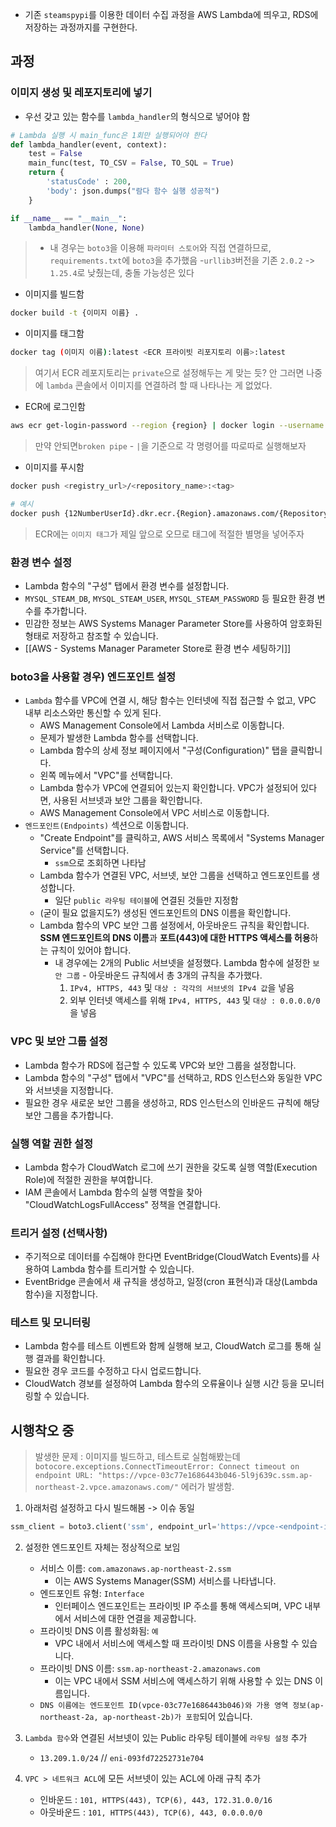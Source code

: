 - 기존 `steamspypi`를 이용한 데이터 수집 과정을 AWS Lambda에 띄우고, RDS에 저장하는 과정까지를 구현한다.

## 과정

### 이미지 생성 및 레포지토리에 넣기
- 우선 갖고 있는 함수를 `lambda_handler`의 형식으로 넣어야 함
```python
# Lambda 실행 시 main_func은 1회만 실행되어야 한다
def lambda_handler(event, context):
    test = False
    main_func(test, TO_CSV = False, TO_SQL = True)
    return {
        'statusCode' : 200,
        'body': json.dumps("람다 함수 실행 성공적")
    }

if __name__ == "__main__":
    lambda_handler(None, None)
```

> - 내 경우는 `boto3`을 이용해 `파라미터 스토어`와 직접 연결하므로, `requirements.txt`에 `boto3`을 추가했음 -`urllib3`버전을 기존 `2.0.2` -> `1.25.4`로 낮췄는데, 충돌 가능성은 있다

- 이미지를 빌드함
```sh
docker build -t {이미지 이름} . 
```

- 이미지를 태그함
```sh
docker tag (이미지 이름):latest <ECR 프라이빗 리포지토리 이름>:latest
```
> 여기서 ECR 레포지토리는 `private`으로 설정해두는 게 맞는 듯? 안 그러면 나중에 `lambda` 콘솔에서 이미지를 연결하려 할 때 나타나는 게 없었다.

- ECR에 로그인함
```sh
aws ecr get-login-password --region {region} | docker login --username AWS --password-stdin {userid}.dkr.ecr.{region}.amazonaws.com
```
> 만약 안되면`broken pipe` -  `|`을 기준으로 각 명령어를 따로따로 실행해보자

- 이미지를 푸시함
```sh
docker push <registry_url>/<repository_name>:<tag>

# 예시
docker push {12NumberUserId}.dkr.ecr.{Region}.amazonaws.com/{RepositoryName}:{Tag}
```
> ECR에는 `이미지 태그`가 제일 앞으로 오므로 태그에 적절한 별명을 넣어주자

### 환경 변수 설정

- Lambda 함수의 "구성" 탭에서 환경 변수를 설정합니다.
- `MYSQL_STEAM_DB`, `MYSQL_STEAM_USER`, `MYSQL_STEAM_PASSWORD` 등 필요한 환경 변수를 추가합니다.
- 민감한 정보는 AWS Systems Manager Parameter Store를 사용하여 암호화된 형태로 저장하고 참조할 수 있습니다.
- [[AWS - Systems Manager Parameter Store로 환경 변수 세팅하기]]

### boto3을 사용할 경우) 엔드포인트 설정
- `Lambda` 함수를 VPC에 연결 시, 해당 함수는 인터넷에 직접 접근할 수 없고, VPC 내부 리소스와만 통신할 수 있게 된다.
	- AWS Management Console에서 Lambda 서비스로 이동합니다.
	- 문제가 발생한 Lambda 함수를 선택합니다.
	- Lambda 함수의 상세 정보 페이지에서 "구성(Configuration)" 탭을 클릭합니다.
	- 왼쪽 메뉴에서 "VPC"를 선택합니다.
	- Lambda 함수가 VPC에 연결되어 있는지 확인합니다. VPC가 설정되어 있다면, 사용된 서브넷과 보안 그룹을 확인합니다.
	- AWS Management Console에서 VPC 서비스로 이동합니다.
- `엔드포인트(Endpoints)` 섹션으로 이동합니다.
	- "Create Endpoint"를 클릭하고, AWS 서비스 목록에서 "Systems Manager Service"를 선택합니다.
		- `ssm`으로 조회하면 나타남
	- Lambda 함수가 연결된 VPC, 서브넷, 보안 그룹을 선택하고 엔드포인트를 생성합니다.
		- 일단 `public 라우팅 테이블`에 연결된 것들만 지정함
	- (굳이 필요 없을지도?) 생성된 엔드포인트의 DNS 이름을 확인합니다. 
	- Lambda 함수의 VPC 보안 그룹 설정에서, 아웃바운드 규칙을 확인합니다. **SSM 엔드포인트의 DNS 이름**과 **포트(443)에 대한 HTTPS 액세스를 허용**하는 규칙이 있어야 합니다.
		- 내 경우에는 2개의 Public 서브넷을 설정했다.  Lambda 함수에 설정한 `보안 그룹` - 아웃바운드 규칙에서 총 3개의 규칙을 추가했다.
			 1. `IPv4, HTTPS, 443` 및 `대상 : 각각의 서브넷의 IPv4 값`을 넣음
			 2. 외부 인터넷 액세스를 위해 `IPv4, HTTPS, 443` 및 `대상 : 0.0.0.0/0`을 넣음
### VPC 및 보안 그룹 설정
- Lambda 함수가 RDS에 접근할 수 있도록 VPC와 보안 그룹을 설정합니다.
- Lambda 함수의 "구성" 탭에서 "VPC"를 선택하고, RDS 인스턴스와 동일한 VPC와 서브넷을 지정합니다.
- 필요한 경우 새로운 보안 그룹을 생성하고, RDS 인스턴스의 인바운드 규칙에 해당 보안 그룹을 추가합니다.
###  실행 역할 권한 설정
- Lambda 함수가 CloudWatch 로그에 쓰기 권한을 갖도록 실행 역할(Execution Role)에 적절한 권한을 부여합니다.
- IAM 콘솔에서 Lambda 함수의 실행 역할을 찾아 "CloudWatchLogsFullAccess" 정책을 연결합니다.


### 트리거 설정 (선택사항)
- 주기적으로 데이터를 수집해야 한다면 EventBridge(CloudWatch Events)를 사용하여 Lambda 함수를 트리거할 수 있습니다.
- EventBridge 콘솔에서 새 규칙을 생성하고, 일정(cron 표현식)과 대상(Lambda 함수)을 지정합니다.
###  테스트 및 모니터링
- Lambda 함수를 테스트 이벤트와 함께 실행해 보고, CloudWatch 로그를 통해 실행 결과를 확인합니다.
- 필요한 경우 코드를 수정하고 다시 업로드합니다.
- CloudWatch 경보를 설정하여 Lambda 함수의 오류율이나 실행 시간 등을 모니터링할 수 있습니다.


## 시행착오 중

> 발생한 문제 : 이미지를 빌드하고, 테스트로 실험해봤는데 `botocore.exceptions.ConnectTimeoutError: Connect timeout on endpoint URL: "https://vpce-03c77e1686443b046-5l9j639c.ssm.ap-northeast-2.vpce.amazonaws.com/"` 에러가 발생함.



1. 아래처럼 설정하고 다시 빌드해봄 -> 이슈 동일 
```PYTHON
ssm_client = boto3.client('ssm', endpoint_url='https://vpce-<endpoint-id>.ssm.<region>.vpce.amazonaws.com')
```

2. 설정한 엔드포인트 자체는 정상적으로 보임
	- 서비스 이름: `com.amazonaws.ap-northeast-2.ssm`
	    - 이는 AWS Systems Manager(SSM) 서비스를 나타냅니다.
	- 엔드포인트 유형: `Interface`
	    - 인터페이스 엔드포인트는 프라이빗 IP 주소를 통해 액세스되며, VPC 내부에서 서비스에 대한 연결을 제공합니다.
	- 프라이빗 DNS 이름 활성화됨: `예`
	    - VPC 내에서 서비스에 액세스할 때 프라이빗 DNS 이름을 사용할 수 있습니다.
	- 프라이빗 DNS 이름: `ssm.ap-northeast-2.amazonaws.com`
	    - 이는 VPC 내에서 SSM 서비스에 액세스하기 위해 사용할 수 있는 DNS 이름입니다.
	- `DNS 이름에는 엔드포인트 ID(vpce-03c77e1686443b046)와 가용 영역 정보(ap-northeast-2a, ap-northeast-2b)가 포함`되어 있습니다.

3. `Lambda 함수`와 연결된 서브넷이 있는 Public 라우팅 테이블에 `라우팅 설정` 추가
	- `13.209.1.0/24` // `eni-093fd72252731e704`

5. `VPC > 네트워크 ACL`에 모든 서브넷이 있는 ACL에 아래 규칙 추가
	- 인바운드 : `101, HTTPS(443), TCP(6), 443, 172.31.0.0/16`
	- 아웃바운드 : `101, HTTPS(443), TCP(6), 443, 0.0.0.0/0`
